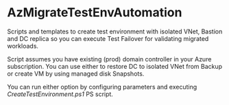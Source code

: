 # AzMigrateTestEnvAutomation
Scripts and templates to create test environment with isolated VNet, Bastion and DC replica so you can execute Test Failover for validating migrated workloads.

Script assumes you have existing (prod) domain controller in your Azure subscription. You can use either to restore DC to isolated VNet from Backup or create VM by using managed disk Snapshots.

You can run either option by configuring parameters and executing *CreateTestEnvironment.ps1* PS script.
